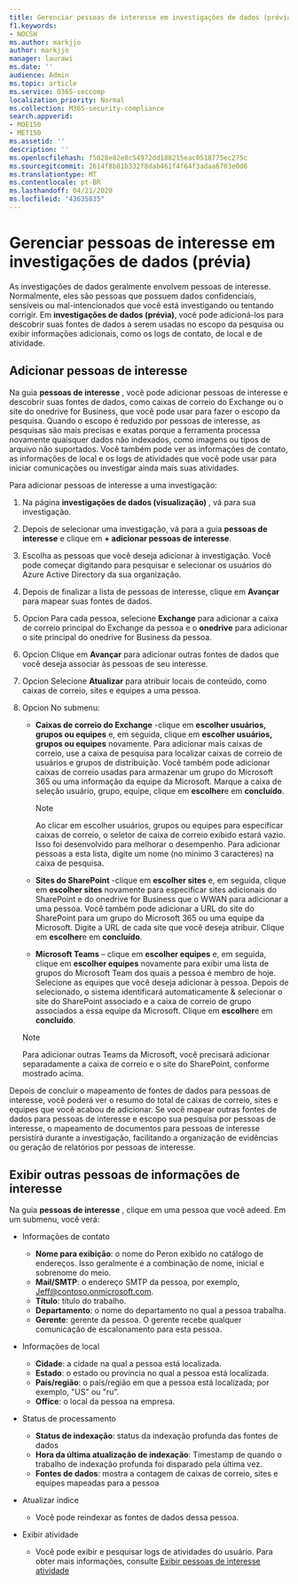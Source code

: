 ```yaml
---
title: Gerenciar pessoas de interesse em investigações de dados (prévia)
f1.keywords:
- NOCSH
ms.author: markjjo
author: markjjo
manager: laurawi
ms.date: ''
audience: Admin
ms.topic: article
ms.service: O365-seccomp
localization_priority: Normal
ms.collection: M365-security-compliance
search.appverid:
- MOE150
- MET150
ms.assetid: ''
description: ''
ms.openlocfilehash: f5028e82e8c54972dd188215eac0518775ec275c
ms.sourcegitcommit: 2614f8b81b332f8dab461f4f64f3adaa6703e0d6
ms.translationtype: MT
ms.contentlocale: pt-BR
ms.lasthandoff: 04/21/2020
ms.locfileid: "43635835"
---
```

# <a name="manage-people-of-interest-in-data-investigations-preview"></a>Gerenciar pessoas de interesse em investigações de dados (prévia)

As investigações de dados geralmente envolvem pessoas de interesse. Normalmente, eles são pessoas que possuem dados confidenciais, sensíveis ou mal-intencionados que você está investigando ou tentando corrigir. Em **investigações de dados (prévia)**, você pode adicioná-los para descobrir suas fontes de dados a serem usadas no escopo da pesquisa ou exibir informações adicionais, como os logs de contato, de local e de atividade. 


## <a name="add-people-of-interest"></a>Adicionar pessoas de interesse

Na guia **pessoas de interesse** , você pode adicionar pessoas de interesse e descobrir suas fontes de dados, como caixas de correio do Exchange ou o site do onedrive for Business, que você pode usar para fazer o escopo da pesquisa. Quando o escopo é reduzido por pessoas de interesse, as pesquisas são mais precisas e exatas porque a ferramenta processa novamente quaisquer dados não indexados, como imagens ou tipos de arquivo não suportados. Você também pode ver as informações de contato, as informações de local e os logs de atividades que você pode usar para iniciar comunicações ou investigar ainda mais suas atividades. 

Para adicionar pessoas de interesse a uma investigação:

1. Na página **investigações de dados (visualização)** , vá para sua investigação.
 
2. Depois de selecionar uma investigação, vá para a guia **pessoas de interesse** e clique em **+ adicionar pessoas de interesse**. 
 
3. Escolha as pessoas que você deseja adicionar à investigação. Você pode começar digitando para pesquisar e selecionar os usuários do Azure Active Directory da sua organização.
 
4. Depois de finalizar a lista de pessoas de interesse, clique em **Avançar** para mapear suas fontes de dados. 

5. Opcion Para cada pessoa, selecione **Exchange** para adicionar a caixa de correio principal do Exchange da pessoa e o **onedrive** para adicionar o site principal do onedrive for Business da pessoa.

6. Opcion Clique em **Avançar** para adicionar outras fontes de dados que você deseja associar às pessoas de seu interesse.

7. Opcion Selecione **Atualizar** para atribuir locais de conteúdo, como caixas de correio, sites e equipes a uma pessoa. 

8. Opcion No submenu:
   
    -  **Caixas de correio do Exchange** -clique em **escolher usuários, grupos ou equipes** e, em seguida, clique em **escolher usuários, grupos ou equipes** novamente. Para adicionar mais caixas de correio, use a caixa de pesquisa para localizar caixas de correio de usuários e grupos de distribuição. Você também pode adicionar caixas de correio usadas para armazenar um grupo do Microsoft 365 ou uma informação da equipe da Microsoft. Marque a caixa de seleção usuário, grupo, equipe, clique em **escolher**e em **concluído**.

        > [!NOTE]
        > Ao clicar em escolher usuários, grupos ou equipes para especificar caixas de correio, o seletor de caixa de correio exibido estará vazio. Isso foi desenvolvido para melhorar o desempenho. Para adicionar pessoas a esta lista, digite um nome (no mínimo 3 caracteres) na caixa de pesquisa.
     
     - **Sites do SharePoint** -clique em **escolher sites** e, em seguida, clique em **escolher sites** novamente para especificar sites adicionais do SharePoint e do onedrive for Business que o WWAN para adicionar a uma pessoa. Você também pode adicionar a URL do site do SharePoint para um grupo do Microsoft 365 ou uma equipe da Microsoft. Digite a URL de cada site que você deseja atribuir. Clique em **escolher**e em **concluído**.
     - **Microsoft Teams** – clique em **escolher equipes** e, em seguida, clique em **escolher equipes** novamente para exibir uma lista de grupos do Microsoft Team dos quais a pessoa é membro de hoje. Selecione as equipes que você deseja adicionar à pessoa. Depois de selecionado, o sistema identificará automaticamente & selecionar o site do SharePoint associado e a caixa de correio de grupo associados a essa equipe da Microsoft. Clique em **escolher**e em **concluído**.
        
      > [!NOTE]
      > Para adicionar outras Teams da Microsoft, você precisará adicionar separadamente a caixa de correio e o site do SharePoint, conforme mostrado acima.

Depois de concluir o mapeamento de fontes de dados para pessoas de interesse, você poderá ver o resumo do total de caixas de correio, sites e equipes que você acabou de adicionar. Se você mapear outras fontes de dados para pessoas de interesse e escopo sua pesquisa por pessoas de interesse, o mapeamento de documentos para pessoas de interesse persistirá durante a investigação, facilitando a organização de evidências ou geração de relatórios por pessoas de interesse. 

## <a name="view-additional-people-of-interest-information"></a>Exibir outras pessoas de informações de interesse

Na guia **pessoas de interesse** , clique em uma pessoa que você adeed. Em um submenu, você verá:

- Informações de contato

  - **Nome para exibição**: o nome do Peron exibido no catálogo de endereços. Isso geralmente é a combinação de nome, inicial e sobrenome do meio.
  - **Mail/SMTP**: o endereço SMTP da pessoa, por exemplo, Jeff@contoso.onmicrosoft.com.  
  - **Título**: título do trabalho.
  - **Departamento**: o nome do departamento no qual a pessoa trabalha.
  - **Gerente**: gerente da pessoa. O gerente recebe qualquer comunicação de escalonamento para esta pessoa.
  
- Informações de local

  - **Cidade**: a cidade na qual a pessoa está localizada.
  - **Estado**: o estado ou província no qual a pessoa está localizada.
  - **País/região**: o país/região em que a pessoa está localizada; por exemplo, "US" ou "ru".
  - **Office**: o local da pessoa na empresa.

- Status de processamento

  - **Status de indexação**: status da indexação profunda das fontes de dados
  - **Hora da última atualização de indexação**: Timestamp de quando o trabalho de indexação profunda foi disparado pela última vez.
  - **Fontes de dados**: mostra a contagem de caixas de correio, sites e equipes mapeadas para a pessoa

- Atualizar índice
    - Você pode reindexar as fontes de dados dessa pessoa. 

- Exibir atividade 

    - Você pode exibir e pesquisar logs de atividades do usuário. Para obter mais informações, consulte [Exibir pessoas de interesse atividade](view-people-of-interest-activity.md) 
